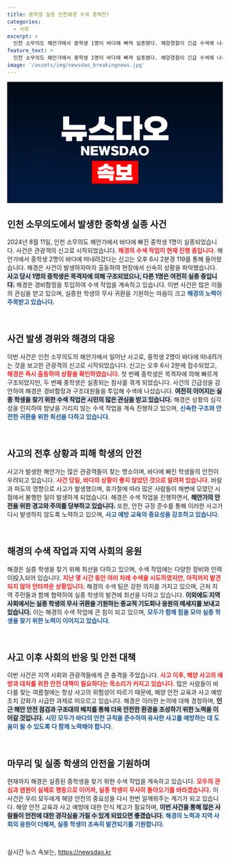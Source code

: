 ```yaml
---
title: 중학생 실종 인천해경 수색 총력전!
categories:
  - 사회
excerpt: >
  인천 소무의도 해안가에서 중학생 1명이 바다에 빠져 실종됐다. 해양경찰이 긴급 수색에 나선 가운데, 친구는 구조됐으나 실종자는 여전히 행방이 묘연하다. 긴박한 상황 속 해경의 수색 현장을 담았다.
feature_text: >
  인천 소무의도 해안가에서 중학생 1명이 바다에 빠져 실종됐다. 해양경찰이 긴급 수색에 나선 가운데, 친구는 구조됐으나 실종자는 여전히 행방이 묘연하다. 긴박한 상황 속 해경의 수색 현장을 담았다.
image: '/assets/img/newsdao_breakingnews.jpg'
---
```


<p><img src="/assets/img/newsdao_breakingnews.jpg" alt="koreaapp 속보" /></p>

<h2 data-ke-size="size26">인천 소무의도에서 발생한 중학생 실종 사건</h2>

<p data-ke-size="size16">2024년 8월 11일, 인천 소무의도 해안가에서 바다에 빠진 중학생 1명이 실종되었습니다. 사건은 관광객의 신고로 시작되었습니다. <b><span style="color: #ee2323;">해경의 수색 작업이 현재 진행 중입니다.</span></b> 해안가에서 중학생 2명이 바다에 떠내려갔다는 신고는 오후 6시 2분경 119를 통해 들어왔습니다. 해경은 사건이 발생하자마자 출동하여 현장에서 신속히 상황을 파악했습니다. <b><span style="background-color: #21538527;">사고 당시 1명의 중학생은 목격자에 의해 구조되었으나, 다른 1명은 여전히 실종 중입니다.</span></b> 해경은 경비함정을 투입하여 수색 작업을 계속하고 있습니다. 이번 사건은 많은 이들의 관심을 받고 있으며, 실종한 학생의 무사 귀환을 기원하는 마음이 크고 <b><span style="color: #1a5490;">해경의 노력이 주목받고 있습니다.</span></b></p>

<p data-ke-size="size16">&nbsp;</p>

<h2 data-ke-size="size26">사건 발생 경위와 해경의 대응</h2>

<p data-ke-size="size16">이번 사건은 인천 소무의도의 해안가에서 일어난 사고로, 중학생 2명이 바다에 떠내려가는 것을 보고한 관광객의 신고로 시작되었습니다. 신고는 오후 6시 2분에 접수되었고, <b><span style="color: #ee2323;">해경은 즉시 출동하여 상황을 확인하였습니다.</span></b> 첫 번째 중학생은 목격자에 의해 빠르게 구조되었지만, 두 번째 중학생은 실종되는 참사를 겪게 되었습니다. 사건의 긴급성을 감안하여 해경은 경비함정과 구조대원들을 투입해 수색에 나섰습니다. <b><span style="background-color: #21538527;">여전히 이어지는 실종 학생을 찾기 위한 수색 작업은 시민의 많은 관심을 받고 있습니다.</span></b> 해경은 상황의 심각성을 인지하여 밤낮을 가리지 않는 수색 작업을 계속 진행하고 있으며, <b><span style="color: #1a5490;">신속한 구조와 안전한 귀환을 위한 최선을 다하고 있습니다.</span></b></p>

<p data-ke-size="size16">&nbsp;</p>

<h2 data-ke-size="size26">사고의 전후 상황과 피해 학생의 안전</h2>

<p data-ke-size="size16">사고가 발생한 해안가는 많은 관광객들이 찾는 명소이며, 바다에 빠진 학생들의 안전이 우려되고 있습니다. <b><span style="color: #ee2323;">사건 당일, 바다의 상황이 좋지 않았던 것으로 알려져 있습니다.</span></b> 바람과 파도의 영향으로 사고가 발생했으며, 휴가철에 따라 많은 사람들이 해변에 모였던 시점에서 불행한 일이 발생하게 되었습니다. 해경은 수색 작업을 진행하면서, <b><span style="background-color: #21538527;">해안가의 안전을 위한 경고와 주의를 당부하고 있습니다.</span></b> 또한, 안전 규정 준수를 통해 이러한 사고가 다시 발생하지 않도록 노력하고 있으며, <b><span style="color: #1a5490;">사고 예방 교육의 중요성을 강조하고 있습니다.</span></b></p>

<p data-ke-size="size16">&nbsp;</p>

<h2 data-ke-size="size26">해경의 수색 작업과 지역 사회의 응원</h2>

<p data-ke-size="size16">해경은 실종 학생을 찾기 위해 최선을 다하고 있으며, 수색 작업에는 다양한 장비와 인력이投入되어 있습니다. <b><span style="color: #ee2323;">지난 몇 시간 동안 여러 차례 수색을 시도하였지만, 아직까지 발견되지 않아 안타까운 상황입니다.</span></b> 해경의 수색 팀은 강한 의지를 가지고 있으며, 근처 지역 주민들과 함께 협력하여 실종 학생의 발견에 최선을 다하고 있습니다. <b><span style="background-color: #21538527;">이외에도 지역 사회에서는 실종 학생의 무사 귀환을 기원하는 종교적 기도회나 응원의 메세지를 보내고 있습니다.</span></b> 이는 해경의 수색 작업에 큰 힘이 되고 있으며, <b><span style="color: #1a5490;">모두가 함께 힘을 모아 실종 학생을 찾기 위한 노력이 이어지고 있습니다.</span></b></p>

<p data-ke-size="size16">&nbsp;</p>

<h2 data-ke-size="size26">사고 이후 사회의 반응 및 안전 대책</h2>

<p data-ke-size="size16">이번 사건은 지역 사회와 관광객들에게 큰 충격을 주었습니다. <b><span style="color: #ee2323;">사고 이후, 해양 사고의 예방과 대처를 위한 안전 대책이 필요하다는 목소리가 커지고 있습니다.</span></b> 많은 사람들이 바다를 찾는 여름철에는 항상 사고의 위험성이 따르기 때문에, 해양 안전 교육과 사고 예방 조치 강화가 시급한 과제로 떠오르고 있습니다. 해경은 이러한 논의에 대해 경청하며, <b><span style="background-color: #21538527;">인근 해안 안전 점검과 구조대의 배치를 통해 더욱 안전한 환경을 조성하기 위한 노력을 이어갈 것입니다.</span></b> <b><span style="color: #1a5490;">시민 모두가 바다의 안전 규칙을 준수하여 유사한 사고를 예방하는 데 도움이 될 수 있도록 다 함께 노력해야 합니다.</span></b></p>

<p data-ke-size="size16">&nbsp;</p>

<h2 data-ke-size="size26">마무리 및 실종 학생의 안전을 기원하며</h2>

<p data-ke-size="size16">현재까지 해경은 실종된 중학생을 찾기 위한 수색 작업을 계속하고 있습니다. <b><span style="color: #ee2323;">모두의 관심과 염원이 실제로 행동으로 이어져, 실종 학생이 무사히 돌아오기를 바라겠습니다.</span></b> 이 사건은 우리 모두에게 해양 안전의 중요성을 다시 한번 일깨워주는 계기가 되고 있습니다. 해양 안전 교육과 사고 예방에 대한 인식 제고가 필요하며, <b><span style="background-color: #21538527;">이번 사건을 통해 많은 사람들이 안전에 대한 경각심을 가질 수 있게 되었으면 좋겠습니다.</span></b> <b><span style="color: #1a5490;">해경의 노력과 지역 사회의 응원이 더해져, 실종 학생이 조속히 발견되기를 기원합니다.</span></b></p>

<p data-ke-size="size16">&nbsp;</p>
실시간 뉴스 속보는, <a href="https://newsdao.kr" rel="dofollow">https://newsdao.kr</a>


